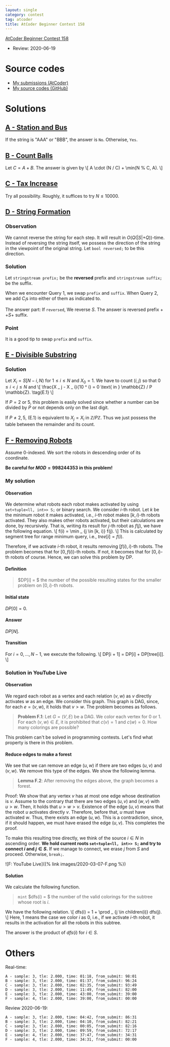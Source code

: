 ```yaml
---
layout: single
category: contest
tag: atcoder
title: AtCoder Beginner Contest 158
---
```


[AtCoder Beginner Contest 158](https://atcoder.jp/contests/abc158)

- Review: 2020-06-19

# Source codes

- [My submissions (AtCoder)](https://atcoder.jp/contests/abc158/submissions?f.User=kazunetakahashi)
- [My source codes (GitHub)](https://github.com/kazunetakahashi/atcoder/tree/master/2020/0307_ABC158)

# Solutions

## [A - Station and Bus](https://atcoder.jp/contests/abc158/tasks/abc158_a)

If the string is "AAA" or "BBB", the answer is `No`. Otherwise, `Yes`.

## [B - Count Balls](https://atcoder.jp/contests/abc158/tasks/abc158_b)

Let $C = A + B$. The answer is given by
\\[
  A \cdot (N / C) + \min(N \% C, A).
\\]

## [C - Tax Increase](https://atcoder.jp/contests/abc158/tasks/abc158_c)

Try all possibility. Roughly, it suffices to try $N \leq 10000$.

## [D - String Formation](https://atcoder.jp/contests/abc158/tasks/abc158_d)

### Observation

We cannot reverse the string for each step. It will result in $O(Q (\lvert S \lvert + Q))$-time. Instead of reversing the string itself, we possess the direction of the string in the viewpoint of the original string. Let `bool reversed;` to be this direction.

### Solution

Let `stringstream prefix;` be the **reversed** prefix and `stringstream suffix;` be the suffix.

When we encounter Query 1, we swap `prefix` and `suffix`. When Query 2, we add $C _ i$s into either of them as indicated to.

The answer part: If `reversed`, We reverse $S$. The answer is reversed prefix + $+ S +$ suffix.

### Point

It is a good tip to swap `prefix` and `suffix`.

## [E - Divisible Substring](https://atcoder.jp/contests/abc158/tasks/abc158_e)

### Solution

Let $X _ i = S[N - i, N)$ for $1 \leq i \leq N$ and $X _ 0 = 1$. We have to count $(i, j)$ so that $0 \leq i < j \leq N$ and
\\[
  \frac{X _ j - X _ i}{10 ^ i} = 0 \text{ in } \mathbb{Z} / P \mathbb{Z}. \tag{E.1}
\\]

If $P = 2$ or $5$, this problem is easily solved since whether a number can be divided by $P$ or not depends only on the last digit.

If $P \neq 2, 5$, (E.1) is equivalent to $X _ j = X _ i$ in $\mathbb{Z}/P\mathbb{Z}$. Thus we just possess the table between the remainder and its count.

## [F - Removing Robots](https://atcoder.jp/contests/abc158/tasks/abc158_f)

Assume $0$-indexed. We sort the robots in descending order of its coordinate.

**Be careful for $MOD = 998244353$ in this problem!**

### My solution

#### Observation

We determine what robots each robot makes activated by using `set<tuple<ll, int>> S;` or binary search. We consider $i$-th robot. Let $k$ be the minimum robot it makes activated, i.e., $i$-th robot makes $[k, i)$-th robots activated. They also makes other robots activated, but their calculations are done, by recursively. That is, writing its result for $j$-th robot as $f(j)$, we have the following equation.
\\[
  f(i) = \min _ {j \in [k, i)} f(j).
\\]
This is calculated by segment tree for range minimum query, i.e., $tree[i] = f(i)$.

Therefore, if we activate $i$-th robot, it results removing $[f(i), i)$-th robots. The problem becomes that for $[0, f(i))$-th robots. If not, it becomes that for $[0, i)$-th robots of course. Hence, we can solve this problem by DP.

#### Definition

> $DP[i] = $ the number of the possible resulting states for the smaller problem on $[0, i)$-th robots.

#### Initial state

$DP[0] = 0$.

#### Answer

$DP[N]$.

#### Transition

For $i = 0, \dots, N - 1$, we execute the following.
\\[
  DP[i + 1] = DP[i] + DP[tree[i]].
\\]

### Solution in YouTube Live

#### Observation

We regard each robot as a vertex and each relation $(v, w)$ as $v$ directly activates $w$ as an edge. We consider this graph. This graph is DAG, since, for each $e = (v, w)$, it holds that $v > w$. The problem becomes as follows.

> **Problem F.1**: Let $G = (V, E)$ be a DAG. We color each vertex for $0$ or $1$. For each $(v, w) \in E$, it is prohibited that $c(v) = 1$ and $c(w) = 0$. How many colorings are possible?

This problem can't be solved in programming contests. Let's find what property is there in this problem.

#### Reduce edges to make a forest

We see that we can remove an edge $(u, w)$ if there are two edges $(u, v)$ and $(v, w)$. We remove this type of the edges. We show the following lemma.

> **Lemma F.2**: After removing the edges above, the graph becomes a forest.

Proof: We show that any vertex $v$ has at most one edge whose destination is $v$. Assume to the contrary that there are two edges $(u, v)$ and $(w, v)$ with $u > w$. Then, it holds that $u > w > v$. Existence of the edge $(u, v)$ means that the robot $u$ activates directly $v$. Therefore, before that, $u$ must have activated $w$. Thus, there exists an edge $(u, w)$. This is a contradiction, since, if it should happen, we must have erased the edge $(u, v)$. This completes the proof.

To make this resulting tree directly, we think of the source $i \in N$ in ascending order. **We hold current roots `set<tuple<ll, int>> S;` and try to connect $i$ and $j \in S$.** If we manage to connect, we erase $j$ from $S$ and proceed. Otherwise, `break;`.

![F: YouTube Live]({% link images/2020-03-07-F.png %})

#### Solution

We calculate the following function.

> `mint` $dfs(i) = $ the number of the valid colorings for the subtree whose root is $i$.

We have the following relation.
\\[
  dfs(i) = 1 + \prod _ {j \in children(i)} dfs(j).
\\]
Here, $1$ means the case we color $i$ as $0$, i.e., if we activate $i$-th robot, it results in the activation for all the robots in this subtree.

The answer is the product of $dfs(i)$ for $i \in S$.

# Others

Real-time:

```
A - sample: 3, tle: 2.000, time: 01:18, from_submit: 98:01
B - sample: 3, tle: 2.000, time: 01:37, from_submit: 96:24
C - sample: 3, tle: 2.000, time: 02:35, from_submit: 93:49
D - sample: 3, tle: 2.000, time: 11:49, from_submit: 82:00
E - sample: 3, tle: 2.000, time: 43:00, from_submit: 39:00
F - sample: 4, tle: 2.000, time: 39:00, from_submit: 00:00
```

Review 2020-06-19:

```
A - sample: 3, tle: 2.000, time: 04:42, from_submit: 86:31
B - sample: 3, tle: 2.000, time: 04:10, from_submit: 82:21
C - sample: 3, tle: 2.000, time: 00:05, from_submit: 82:16
D - sample: 3, tle: 2.000, time: 09:59, from_submit: 72:17
E - sample: 4, tle: 2.000, time: 37:47, from_submit: 34:31
F - sample: 4, tle: 2.000, time: 34:31, from_submit: 00:00
```
